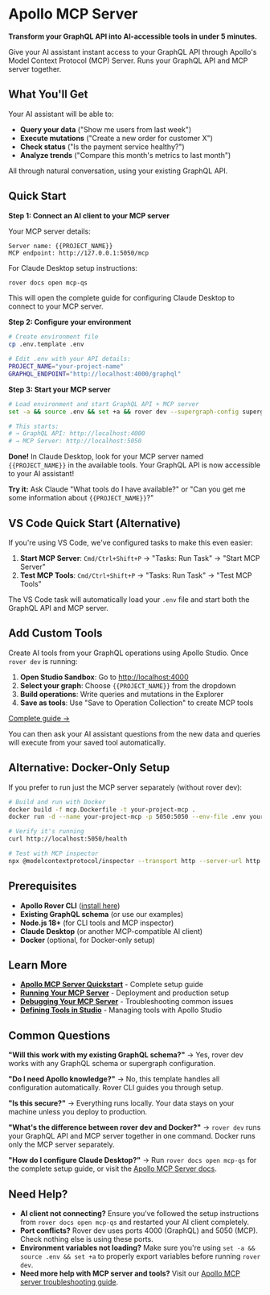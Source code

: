 # Apollo MCP Server

**Transform your GraphQL API into AI-accessible tools in under 5 minutes.**

Give your AI assistant instant access to your GraphQL API through Apollo's Model Context Protocol (MCP) Server. Runs your GraphQL API and MCP server together.

## What You'll Get

Your AI assistant will be able to:
- **Query your data** ("Show me users from last week")
- **Execute mutations** ("Create a new order for customer X")
- **Check status** ("Is the payment service healthy?")
- **Analyze trends** ("Compare this month's metrics to last month")

All through natural conversation, using your existing GraphQL API.

## Quick Start

**Step 1: Connect an AI client to your MCP server**

Your MCP server details:
```
Server name: {{PROJECT_NAME}}
MCP endpoint: http://127.0.0.1:5050/mcp
```

For Claude Desktop setup instructions:
```bash
rover docs open mcp-qs
```

This will open the complete guide for configuring Claude Desktop to connect to your MCP server.

**Step 2: Configure your environment**
```bash
# Create environment file
cp .env.template .env

# Edit .env with your API details:
PROJECT_NAME="your-project-name"
GRAPHQL_ENDPOINT="http://localhost:4000/graphql"
```

**Step 3: Start your MCP server**
```bash
# Load environment and start GraphQL API + MCP server
set -a && source .env && set +a && rover dev --supergraph-config supergraph.yaml --mcp .apollo/mcp.local.yaml

# This starts:
# → GraphQL API: http://localhost:4000
# → MCP Server: http://localhost:5050
```

**Done!** In Claude Desktop, look for your MCP server named `{{PROJECT_NAME}}` in the available tools. Your GraphQL API is now accessible to your AI assistant!

**Try it:** Ask Claude "What tools do I have available?" or "Can you get me some information about `{{PROJECT_NAME}}`?"

## VS Code Quick Start (Alternative)

If you're using VS Code, we've configured tasks to make this even easier:

1. **Start MCP Server**: `Cmd/Ctrl+Shift+P` → "Tasks: Run Task" → "Start MCP Server"
2. **Test MCP Tools**: `Cmd/Ctrl+Shift+P` → "Tasks: Run Task" → "Test MCP Tools"

The VS Code task will automatically load your `.env` file and start both the GraphQL API and MCP server.

## Add Custom Tools

Create AI tools from your GraphQL operations using Apollo Studio. Once `rover dev` is running:

1. **Open Studio Sandbox**: Go to [http://localhost:4000](http://localhost:4000)
2. **Select your graph**: Choose `{{PROJECT_NAME}}` from the dropdown
3. **Build operations**: Write queries and mutations in the Explorer
4. **Save as tools**: Use "Save to Operation Collection" to create MCP tools

[Complete guide →](https://www.apollographql.com/docs/apollo-mcp-server/define-tools#from-operation-collection)

You can then ask your AI assistant questions from the new data and queries will execute from your saved tool automatically.

## Alternative: Docker-Only Setup

If you prefer to run just the MCP server separately (without rover dev):

```bash
# Build and run with Docker
docker build -f mcp.Dockerfile -t your-project-mcp .
docker run -d --name your-project-mcp -p 5050:5050 --env-file .env your-project-mcp

# Verify it's running
curl http://localhost:5050/health

# Test with MCP inspector
npx @modelcontextprotocol/inspector --transport http --server-url http://localhost:5050/mcp
```

## Prerequisites

- **Apollo Rover CLI** ([install here](https://www.apollographql.com/docs/rover/getting-started/))
- **Existing GraphQL schema** (or use our examples)
- **Node.js 18+** (for CLI tools and MCP inspector)
- **Claude Desktop** (or another MCP-compatible AI client)
- **Docker** (optional, for Docker-only setup)

## Learn More

- **[Apollo MCP Server Quickstart](https://www.apollographql.com/docs/apollo-mcp-server/quickstart)** - Complete setup guide
- **[Running Your MCP Server](https://www.apollographql.com/docs/apollo-mcp-server/run)** - Deployment and production setup
- **[Debugging Your MCP Server](https://www.apollographql.com/docs/apollo-mcp-server/debugging)** - Troubleshooting common issues
- **[Defining Tools in Studio](https://www.apollographql.com/docs/apollo-mcp-server/define-tools)** - Managing tools with Apollo Studio

## Common Questions

**"Will this work with my existing GraphQL schema?"** → Yes, rover dev works with any GraphQL schema or supergraph configuration.

**"Do I need Apollo knowledge?"** → No, this template handles all configuration automatically. Rover CLI guides you through setup.

**"Is this secure?"** → Everything runs locally. Your data stays on your machine unless you deploy to production.

**"What's the difference between rover dev and Docker?"** → `rover dev` runs your GraphQL API and MCP server together in one command. Docker runs only the MCP server separately.

**"How do I configure Claude Desktop?"** → Run `rover docs open mcp-qs` for the complete setup guide, or visit the [Apollo MCP Server docs](https://www.apollographql.com/docs/apollo-mcp-server/quickstart).

## Need Help?

- **AI client not connecting?** Ensure you've followed the setup instructions from `rover docs open mcp-qs` and restarted your AI client completely.
- **Port conflicts?** Rover dev uses ports 4000 (GraphQL) and 5050 (MCP). Check nothing else is using these ports.
- **Environment variables not loading?** Make sure you're using `set -a && source .env && set +a` to properly export variables before running `rover dev`.
- **Need more help with MCP server and tools?** Visit our [Apollo MCP server troubleshooting guide](https://www.apollographql.com/docs/apollo-mcp-server/quickstart#troubleshooting).
